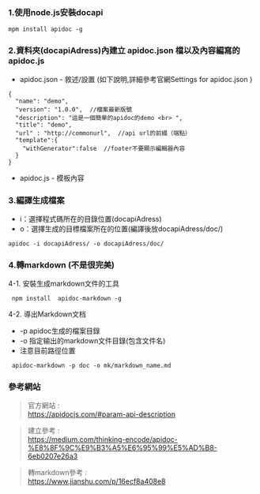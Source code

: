 

### 1.使用node.js安裝docapi
```
mpm install apidoc -g
```

### 2.資料夾(docapiAdress)內建立 apidoc.json 檔以及內容編寫的 apidoc.js
 * apidoc.json - 敘述/設置 (如下說明,詳細參考官網Settings for apidoc.json
)
```
{
  "name": "demo", 
  "version": "1.0.0",  //檔案最新版號
  "description": "這是一個簡單的apidoc的demo <br> ",
  "title": "demo",
  "url" : "http://commonurl",  //api url的前綴（端點）
  "template":{
    "withGenerator":false  //footer不要顯示編輯器內容
  }
}
```
 * apidoc.js - 模板內容

### 3.編譯生成檔案
 * i：選擇程式碼所在的目錄位置(docapiAdress)
 * o：選擇生成的目標檔案所在的位置(編譯後放docapiAdress/doc/)
```
apidoc -i docapiAdress/ -o docapiAdress/doc/
```

### 4.轉markdown (不是很完美)
 4-1. 安裝生成markdown文件的工具
 ```
  npm install  apidoc-markdown -g
 ```
 4-2. 導出Markdown文档
  * -p apidoc生成的檔案目錄
  * -o 指定输出的markdown文件目錄(包含文件名)
  * 注意目前路徑位置
 ```
  apidoc-markdown -p doc -o mk/markdown_name.md
 ```

### 參考網站
> 官方網站 : <br>
> https://apidocjs.com/#param-api-description

> 建立參考 : <br>
>https://medium.com/thinking-encode/apidoc-%E8%8F%9C%E9%B3%A5%E6%95%99%E5%AD%B8-6eb0207e26a3

> 轉markdown參考 : <br>
>https://www.jianshu.com/p/16ecf8a408e8
 

